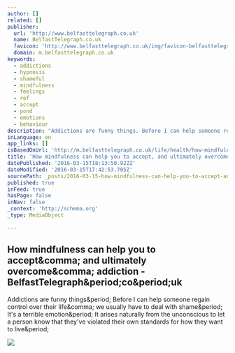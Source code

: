 ```yaml
---
author: []
related: []
publisher:
  url: 'http://www.belfasttelegraph.co.uk'
  name: BelfastTelegraph.co.uk
  favicon: 'http://www.belfasttelegraph.co.uk/img/favicon-belfasttelegraph.ico?v=e9f3d'
  domain: m.belfasttelegraph.co.uk
keywords:
  - addictions
  - hypnosis
  - shameful
  - mindfulness
  - feelings
  - ref
  - accept
  - pond
  - emotions
  - behaviour
description: "Addictions are funny things. Before I can help someone regain control over their life, we usually have to deal with shame. It's a terrible emotion. It arises naturally from the unconscious to let a person know that they've violated their own standards for how they want to live."
inLanguage: en
app_links: []
isBasedOnUrl: 'http://m.belfasttelegraph.co.uk/life/health/how-mindfulness-can-help-you-to-accept-and-ultimately-overcome-addiction-34537920.html'
title: 'How mindfulness can help you to accept, and ultimately overcome, addiction - BelfastTelegraph.co.uk'
datePublished: '2016-03-15T18:13:50.922Z'
dateModified: '2016-03-15T17:42:53.705Z'
sourcePath: _posts/2016-03-15-how-mindfulness-can-help-you-to-accept-and-ultimately-overc.md
published: true
inFeed: true
hasPage: false
inNav: false
_context: 'http://schema.org'
_type: MediaObject

---
```

<article style=""><h1>How mindfulness can help you to accept&amp;comma; and ultimately overcome&amp;comma; addiction - BelfastTelegraph&amp;period;co&amp;period;uk</h1><p>Addictions are funny things&amp;period; Before I can help someone regain control over their life&amp;comma; we usually have to deal with shame&amp;period; It's a terrible emotion&amp;period; It arises naturally from the unconscious to let a person know that they've violated their own standards for how they want to live&amp;period;</p><img src="http://cdn-02.belfasttelegraph.co.uk/life/article30987741.ece/1a1b1/ALTERNATES/w620/2015-02-13_lif_6952602_I3.JPG" /></article>